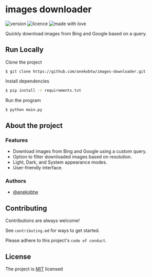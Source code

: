 # images downloader
![version](https://img.shields.io/badge/Project_version-1.1.0-blue)
![licence](https://img.shields.io/badge/License-MIT-green)
![made with love](https://img.shields.io/badge/Made_with-Love-red)
 
Quickly download images from Bing and Google based on a query. 

## Run Locally
Clone the project

```
$ git clone https://github.com/anekobtw/images-downloader.git
```

Install dependencies

```bash
$ pip install -r requirements.txt
```

Run the program

```bash
$ python main.py
```

## About the project
### Features
- Download images from Bing and Google using a custom query.
- Option to filter downloaded images based on resolution.
- Light, Dark, and System appearance modes.
- User-friendly interface.

### Authors
- [@anekobtw](https://www.github.com/anekobtw) 

## Contributing
Contributions are always welcome!

See `contributing.md` for ways to get started.

Please adhere to this project's `code of conduct`.

## License
The project is [MIT](https://choosealicense.com/licenses/mit/) licensed
